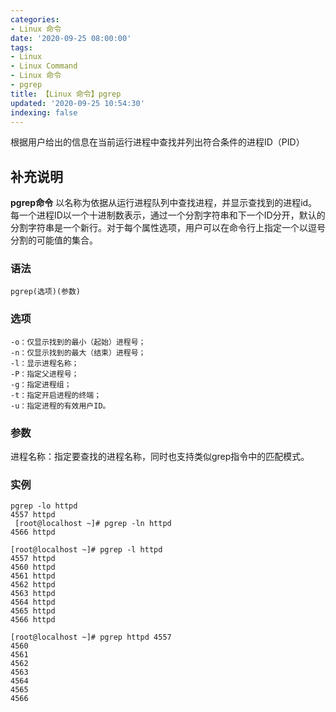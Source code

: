 ```yaml
---
categories:
- Linux 命令
date: '2020-09-25 08:00:00'
tags:
- Linux
- Linux Command
- Linux 命令
- pgrep
title: 【Linux 命令】pgrep
updated: '2020-09-25 10:54:30'
indexing: false
---
```


根据用户给出的信息在当前运行进程中查找并列出符合条件的进程ID（PID）

## 补充说明

**pgrep命令** 以名称为依据从运行进程队列中查找进程，并显示查找到的进程id。每一个进程ID以一个十进制数表示，通过一个分割字符串和下一个ID分开，默认的分割字符串是一个新行。对于每个属性选项，用户可以在命令行上指定一个以逗号分割的可能值的集合。

###  语法

```shell
pgrep(选项)(参数)
```

###  选项

```shell
-o：仅显示找到的最小（起始）进程号；
-n：仅显示找到的最大（结束）进程号；
-l：显示进程名称；
-P：指定父进程号；
-g：指定进程组；
-t：指定开启进程的终端；
-u：指定进程的有效用户ID。
```

###  参数

进程名称：指定要查找的进程名称，同时也支持类似grep指令中的匹配模式。

###  实例

```shell
pgrep -lo httpd
4557 httpd
 [root@localhost ~]# pgrep -ln httpd
4566 httpd

[root@localhost ~]# pgrep -l httpd
4557 httpd
4560 httpd
4561 httpd
4562 httpd
4563 httpd
4564 httpd
4565 httpd
4566 httpd

[root@localhost ~]# pgrep httpd 4557
4560
4561
4562
4563
4564
4565
4566
```


<!-- Linux命令行搜索引擎：https://jaywcjlove.github.io/linux-command/ -->
